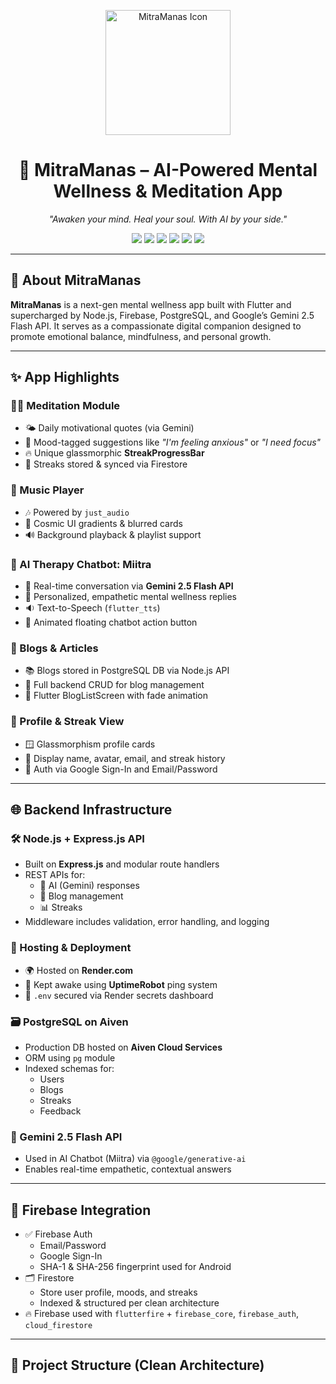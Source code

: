 <p align="center">
  <img width="200" height="200" alt="MitraManas Icon" src="https://github.com/user-attachments/assets/1178fdae-d32b-496b-9167-d39b2786f5fb" />
</p>

<h1 align="center">🌌 MitraManas – AI-Powered Mental Wellness & Meditation App</h1>

<p align="center">
  <i>"Awaken your mind. Heal your soul. With AI by your side."</i>
</p>

<p align="center">
  <img src="https://img.shields.io/badge/Flutter-Frontend-blue.svg" />
  <img src="https://img.shields.io/badge/Node.js-Backend-green.svg" />
  <img src="https://img.shields.io/badge/Gemini%202.5%20Flash-AI%20Therapy-yellow.svg" />
  <img src="https://img.shields.io/badge/Firebase-Auth%20%26%20Firestore-orange.svg" />
  <img src="https://img.shields.io/badge/PostgreSQL-Aiven%20Cloud-blue.svg" />
  <img src="https://img.shields.io/badge/Render-Live%20Backend-purple.svg" />
</p>

---

## 📱 About MitraManas

**MitraManas** is a next-gen mental wellness app built with Flutter and supercharged by Node.js, Firebase, PostgreSQL, and Google’s Gemini 2.5 Flash API. It serves as a compassionate digital companion designed to promote emotional balance, mindfulness, and personal growth.

---

## ✨ App Highlights

### 🧘‍♂️ Meditation Module
- 🌤️ Daily motivational quotes (via Gemini)
- 🎯 Mood-tagged suggestions like *"I'm feeling anxious"* or *"I need focus"*
- 🔥 Unique glassmorphic **StreakProgressBar**
- 📆 Streaks stored & synced via Firestore

### 🎵 Music Player
- 🎶 Powered by `just_audio`  
- 🌌 Cosmic UI gradients & blurred cards  
- 🔊 Background playback & playlist support

### 💬 AI Therapy Chatbot: Miitra
- 🤖 Real-time conversation via **Gemini 2.5 Flash API**
- 🧠 Personalized, empathetic mental wellness replies
- 🔉 Text-to-Speech (`flutter_tts`)
- 💬 Animated floating chatbot action button

### 📰 Blogs & Articles
- 📚 Blogs stored in PostgreSQL DB via Node.js API
- 🧾 Full backend CRUD for blog management
- 📲 Flutter BlogListScreen with fade animation

### 👤 Profile & Streak View
- 🪟 Glassmorphism profile cards
- 👥 Display name, avatar, email, and streak history
- 🔄 Auth via Google Sign-In and Email/Password

---

## 🌐 Backend Infrastructure

### 🛠️ Node.js + Express.js API
- Built on **Express.js** and modular route handlers  
- REST APIs for:
  - 🧠 AI (Gemini) responses
  - 📰 Blog management
  - 📊 Streaks
- Middleware includes validation, error handling, and logging

### 📡 Hosting & Deployment
- 🌍 Hosted on **Render.com**  
- 🚦 Kept awake using **UptimeRobot** ping system  
- 🔐 `.env` secured via Render secrets dashboard

### 🗃️ PostgreSQL on Aiven
- Production DB hosted on **Aiven Cloud Services**
- ORM using `pg` module  
- Indexed schemas for:
  - Users
  - Blogs
  - Streaks
  - Feedback

### 🧠 Gemini 2.5 Flash API
- Used in AI Chatbot (Miitra) via `@google/generative-ai`
- Enables real-time empathetic, contextual answers

---

## 🔐 Firebase Integration

- ✅ Firebase Auth
  - Email/Password
  - Google Sign-In
  - SHA-1 & SHA-256 fingerprint used for Android
- 🗂️ Firestore
  - Store user profile, moods, and streaks
  - Indexed & structured per clean architecture
- 🔥 Firebase used with `flutterfire` + `firebase_core`, `firebase_auth`, `cloud_firestore`

---

## 📁 Project Structure (Clean Architecture)

